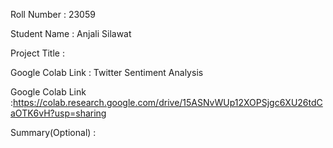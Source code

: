 Roll Number       :   23059

Student Name      :   Anjali Silawat

Project Title     :   

Google Colab Link :   Twitter Sentiment Analysis

Google Colab Link :https://colab.research.google.com/drive/15ASNvWUp12XOPSjgc6XU26tdCaOTK6vH?usp=sharing

Summary(Optional) :   
